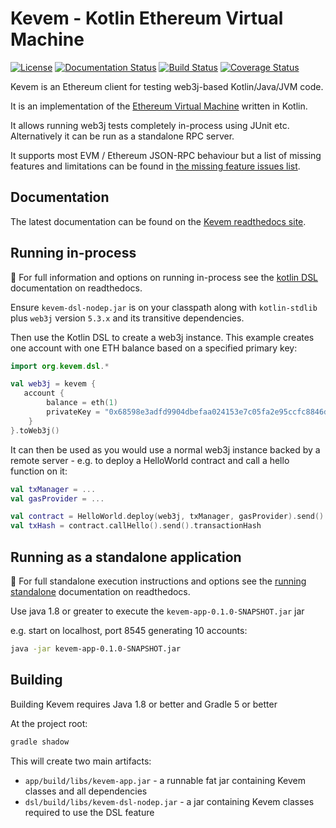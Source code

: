 # Kevem - Kotlin Ethereum Virtual Machine

[![License](https://img.shields.io/badge/License-Apache%202.0-blue.svg)](https://opensource.org/licenses/Apache-2.0)
[![Documentation Status](https://readthedocs.org/projects/kevem/badge/?version=latest)](https://kevem.readthedocs.io/en/latest/?badge=latest)
[![Build Status](https://travis-ci.org/wjsrobertson/kevem.svg?branch=master)](https://travis-ci.org/wjsrobertson/kevem)
[![Coverage Status](https://codecov.io/gh/wjsrobertson/kevem/branch/master/graph/badge.svg)](https://codecov.io/gh/wjsrobertson/kevem)

Kevem is an Ethereum client for testing web3j-based Kotlin/Java/JVM code.

It is an implementation of the [Ethereum Virtual Machine](https://www.ethereum.org/) written in Kotlin.

It allows running web3j tests completely in-process using JUnit etc. Alternatively it can be run as a standalone RPC server.

It supports most EVM / Ethereum JSON-RPC behaviour but a list of missing features and limitations can be found in [the missing feature issues list](https://github.com/wjsrobertson/kevem/labels/missing%20feature). 

## Documentation

The latest documentation can be found on the [Kevem readthedocs site](https://kevem.readthedocs.io/en/latest/). 

## Running in-process 

:large_blue_diamond: For full information and options on running in-process see the [kotlin DSL](https://kevem.readthedocs.io/en/latest/kotlin-dsl.html) documentation on readthedocs.

Ensure `kevem-dsl-nodep.jar` is on your classpath along with `kotlin-stdlib` plus `web3j` version `5.3.x` and its transitive dependencies.  

Then use the Kotlin DSL to create a web3j instance. This example creates one account with one ETH balance based on a specified primary key:

```kotlin
import org.kevem.dsl.*

val web3j = kevem {
   account {
        balance = eth(1)
        privateKey = "0x68598e3adfd9904dbefaa024153e7c05fa2e95ccfc8846d80bd7f973cbce5395"
    }
}.toWeb3j()
```

It can then be used as you would use a normal web3j instance backed by a remote server - e.g. to deploy a HelloWorld contract and call a hello function on it: 

```kotlin
val txManager = ...
val gasProvider = ...

val contract = HelloWorld.deploy(web3j, txManager, gasProvider).send()
val txHash = contract.callHello().send().transactionHash
```

## Running as a standalone application

:large_blue_diamond: For full standalone execution instructions and options see the [running standalone](https://kevem.readthedocs.io/en/latest/running-standalone.html) documentation on readthedocs.

Use java 1.8 or greater to execute the `kevem-app-0.1.0-SNAPSHOT.jar` jar 

e.g. start on localhost, port 8545 generating 10 accounts:

```bash
java -jar kevem-app-0.1.0-SNAPSHOT.jar
```

## Building

Building Kevem requires Java 1.8 or better and Gradle 5 or better

At the project root:

```bash
gradle shadow
```

This will create two main artifacts:

* `app/build/libs/kevem-app.jar` - a runnable fat jar containing Kevem classes and all dependencies
* `dsl/build/libs/kevem-dsl-nodep.jar` - a jar containing Kevem classes required to use the DSL feature
